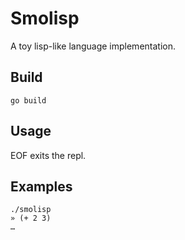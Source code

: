 # Smolisp

A toy lisp-like language implementation.

## Build

	go build

## Usage

EOF exits the repl.

## Examples

	./smolisp
	» (+ 2 3)
	…


